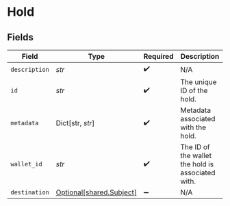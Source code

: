 # Hold


## Fields

| Field                                                      | Type                                                       | Required                                                   | Description                                                |
| ---------------------------------------------------------- | ---------------------------------------------------------- | ---------------------------------------------------------- | ---------------------------------------------------------- |
| `description`                                              | *str*                                                      | :heavy_check_mark:                                         | N/A                                                        |
| `id`                                                       | *str*                                                      | :heavy_check_mark:                                         | The unique ID of the hold.                                 |
| `metadata`                                                 | Dict[str, *str*]                                           | :heavy_check_mark:                                         | Metadata associated with the hold.                         |
| `wallet_id`                                                | *str*                                                      | :heavy_check_mark:                                         | The ID of the wallet the hold is associated with.          |
| `destination`                                              | [Optional[shared.Subject]](../../models/shared/subject.md) | :heavy_minus_sign:                                         | N/A                                                        |